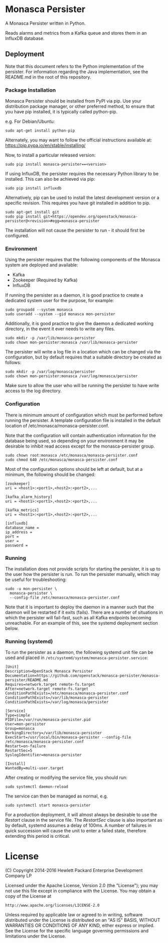 # Monasca Persister

A Monasca Persister written in Python.

Reads alarms and metrics from a Kafka queue and stores them in an InfluxDB
database.

## Deployment

Note that this document refers to the Python implementation of the persister.
For information regarding the Java implementation, see the README.md in the
root of this repository.

### Package Installation

Monasca Persister should be installed from PyPI via pip. Use your distribution
package manager, or other preferred method, to ensure that you have pip
installed, it is typically called python-pip.

e.g. For Debian/Ubuntu:
```
sudo apt-get install python-pip
```

Alternately, you may want to follow the official instructions available at:
https://pip.pypa.io/en/stable/installing/

Now, to install a particular released version:

```
sudo pip install monasca-persister==<version>
```

If using InfluxDB, the persister requires the necessary Python library
to be installed. This can also be achieved via pip:

```
sudo pip install influxdb
```

Alternatively, pip can be used to install the latest development version
or a specific revision. This requires you have git installed in addition
to pip.

```
sudo apt-get install git
sudo pip install git+https://opendev.org/openstack/monasca-persister@<revision>#egg=monasca-persister
```

The installation will not cause the persister to run - it should first
be configured.

### Environment

Using the persister requires that the following components of the Monasca
system are deployed and available:

* Kafka
* Zookeeper (Required by Kafka)
* InfluxDB

If running the persister as a daemon, it is good practice to create a
dedicated system user for the purpose, for example:

```
sudo groupadd --system monasca
sudo useradd --system --gid monasca mon-persister
```

Additionally, it is good practice to give the daemon a dedicated working
directory, in the event it ever needs to write any files.

```
sudo mkdir -p /var/lib/monasca-persister
sudo chown mon-persister:monasca /var/lib/monasca-persister
```

The persister will write a log file in a location which can be changed
via the configuration, but by default requires that a suitable directory
be created as follows:

```
sudo mkdir -p /var/log/monasca/persister
sudo chown mon-persister:monasca /var/log/monasca/persister
```

Make sure to allow the user who will be running the persister to have
write access to the log directory.

### Configuration

There is minimum amount of configuration which must be performed before
running the persister. A template configuration file is installed in the
default location of /etc/monasca/monasca-persister.conf.

Note that the configuration will contain authentication information for
the database being used, so depending on your environment it may be
desirable to inhibit read access except for the monasca-persister group.

```
sudo chown root:monasca /etc/monasca/monasca-persister.conf
sudo chmod 640 /etc/monasca/monasca-persister.conf
```

Most of the configuration options should be left at default, but at a
minimum, the following should be changed:

```
[zookeeper]
uri = <host1>:<port1>,<host2>:<port2>,...

[kafka_alarm_history]
uri = <host1>:<port1>,<host2>:<port2>,...

[kafka_metrics]
uri = <host1>:<port1>,<host2>:<port2>,...

[influxdb]
database_name =
ip_address =
port =
user =
password =
```

### Running

The installation does not provide scripts for starting the persister, it
is up to the user how the persister is run. To run the persister manually,
which may be useful for troubleshooting:

```
sudo -u mon-persister \
  monasca-persister \
  --config-file /etc/monasca/monasca-persister.conf
```

Note that it is important to deploy the daemon in a manner such that the daemon
will be restarted if it exits (fails). There are a number of situations in which
the persister will fail-fast, such as all Kafka endpoints becoming unreachable.
For an example of this, see the systemd deployment section below.

### Running (systemd)

To run the persister as a daemon, the following systemd unit file can be used
and placed in ``/etc/systemd/system/monasca-persister.service``:

```
[Unit]
Description=OpenStack Monasca Persister
Documentation=https://github.com/openstack/monasca-persister/monasca-persister/README.md
Requires=network.target remote-fs.target
After=network.target remote-fs.target
ConditionPathExists=/etc/monasca/monasca-persister.conf
ConditionPathExists=/var/lib/monasca-persister
ConditionPathExists=/var/log/monasca/persister

[Service]
Type=simple
PIDFile=/var/run/monasca-persister.pid
User=mon-persister
Group=monasca
WorkingDirectory=/var/lib/monasca-persister
ExecStart=/usr/local/bin/monasca-persister --config-file /etc/monasca/monasca-persister.conf
Restart=on-failure
RestartSec=5
SyslogIdentifier=monasca-persister

[Install]
WantedBy=multi-user.target
```

After creating or modifying the service file, you should run:

```
sudo systemctl daemon-reload
```

The service can then be managed as normal, e.g.

```
sudo systemctl start monasca-persister
```

For a production deployment, it will almost always be desirable to use the
*Restart* clause in the service file. The *RestartSec* clause is also
important as by default, systemd assumes a delay of 100ms. A number of
failures in quick succession will cause the unit to enter a failed state,
therefore extending this period is critical.


# License

(C) Copyright 2014-2016 Hewlett Packard Enterprise Development Company LP

Licensed under the Apache License, Version 2.0 (the "License");
you may not use this file except in compliance with the License.
You may obtain a copy of the License at

    http://www.apache.org/licenses/LICENSE-2.0

Unless required by applicable law or agreed to in writing, software
distributed under the License is distributed on an "AS IS" BASIS,
WITHOUT WARRANTIES OR CONDITIONS OF ANY KIND, either express or
implied.
See the License for the specific language governing permissions and
limitations under the License.
